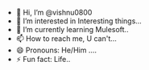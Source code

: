 - 👋 Hi, I’m @vishnu0800
- 👀 I’m interested in Interesting things...
- 🌱 I’m currently learning Mulesoft..
- 📫 How to reach me, U can't...
- 😄 Pronouns: He/Him ....
- ⚡ Fun fact: Life..

<!---
vishnu0800/vishnu0800 is a ✨ special ✨ repository because its `README.md` (this file) appears on your GitHub profile.
You can click the Preview link to take a look at your changes.
--->
